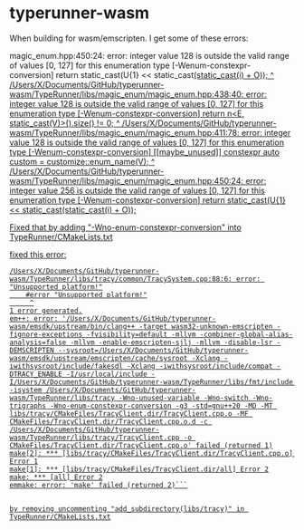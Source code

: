 # typerunner-wasm

When building for wasm/emscripten. I get some of these errors:

magic_enum.hpp:450:24: error: integer value 128 is outside the valid range of values [0, 127] for this enumeration type [-Wenum-constexpr-conversion]
                return static_cast<E>(U{1} << static_cast<U>(static_cast<int>(i) + O));
                       ^
/Users/X/Documents/GitHub/typerunner-wasm/TypeRunner/libs/magic_enum/magic_enum.hpp:438:40: error: integer value 128 is outside the valid range of values [0, 127] for this enumeration type [-Wenum-constexpr-conversion]
            return n<E, static_cast<E>(V)>().size() != 0;
                                       ^
/Users/X/Documents/GitHub/typerunner-wasm/TypeRunner/libs/magic_enum/magic_enum.hpp:411:78: error: integer value 128 is outside the valid range of values [0, 127] for this enumeration type [-Wenum-constexpr-conversion]
            [[maybe_unused]] constexpr auto custom = customize::enum_name<E>(V);
                                                                             ^
/Users/X/Documents/GitHub/typerunner-wasm/TypeRunner/libs/magic_enum/magic_enum.hpp:450:24: error: integer value 256 is outside the valid range of values [0, 127] for this enumeration type [-Wenum-constexpr-conversion]
                return static_cast<E>(U{1} << static_cast<U>(static_cast<int>(i) + O));



Fixed that by adding "-Wno-enum-constexpr-conversion" into TypeRunner/CMakeLists.txt


fixed this error:

```shell In file included from /Users/X/Documents/GitHub/typerunner-wasm/TypeRunner/libs/tracy/TracyClient.cpp:14:
/Users/X/Documents/GitHub/typerunner-wasm/TypeRunner/libs/tracy/common/TracySystem.cpp:88:6: error: "Unsupported platform!"
    #error "Unsupported platform!"
     ^
1 error generated.
em++: error: '/Users/X/Documents/GitHub/typerunner-wasm/emsdk/upstream/bin/clang++ -target wasm32-unknown-emscripten -fignore-exceptions -fvisibility=default -mllvm -combiner-global-alias-analysis=false -mllvm -enable-emscripten-sjlj -mllvm -disable-lsr -DEMSCRIPTEN --sysroot=/Users/X/Documents/GitHub/typerunner-wasm/emsdk/upstream/emscripten/cache/sysroot -Xclang -iwithsysroot/include/fakesdl -Xclang -iwithsysroot/include/compat -DTRACY_ENABLE -I/usr/local/include -I/Users/X/Documents/GitHub/typerunner-wasm/TypeRunner/libs/fmt/include -isystem /Users/X/Documents/GitHub/typerunner-wasm/TypeRunner/libs/tracy -Wno-unused-variable -Wno-switch -Wno-trigraphs -Wno-enum-constexpr-conversion -g3 -std=gnu++20 -MD -MT libs/tracy/CMakeFiles/TracyClient.dir/TracyClient.cpp.o -MF CMakeFiles/TracyClient.dir/TracyClient.cpp.o.d -c /Users/X/Documents/GitHub/typerunner-wasm/TypeRunner/libs/tracy/TracyClient.cpp -o CMakeFiles/TracyClient.dir/TracyClient.cpp.o' failed (returned 1)
make[2]: *** [libs/tracy/CMakeFiles/TracyClient.dir/TracyClient.cpp.o] Error 1
make[1]: *** [libs/tracy/CMakeFiles/TracyClient.dir/all] Error 2
make: *** [all] Error 2
emmake: error: 'make' failed (returned 2)```


by removing uncommenting "add_subdirectory(libs/tracy)" in TypeRunner/CMakeLists.txt